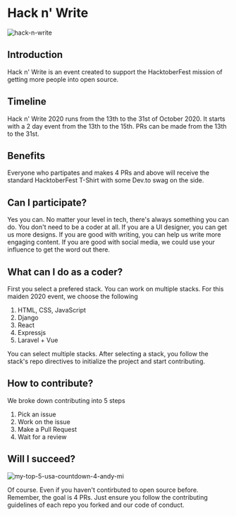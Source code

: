 # Hack n' Write
![hack-n-write](https://user-images.githubusercontent.com/40396070/95624626-1a128100-0a6f-11eb-8f3c-701c1baf3ea1.png)

## Introduction
Hack n' Write is an event created to support the HacktoberFest mission of getting more people into open source. 

## Timeline
Hack n' Write 2020 runs from the 13th to the 31st of October 2020. It starts with a 2 day event from the 13th to the 15th. PRs can be made from the 13th to the 31st. 

## Benefits
Everyone who partipates and makes 4 PRs and above will receive the standard HacktoberFest T-Shirt with some Dev.to swag on the side. 

## Can I participate?
Yes you can. No matter your level in tech, there's always something you can do. You don't need to be a coder at all. If you are a UI designer, you can get us more designs. If you are good with writing, you can help us write more engaging content. If you are good with social media, we could use your influence to get the word out there. 

## What can I do as a coder?
First you select a prefered stack. You can work on multiple stacks. For this maiden 2020 event, we choose the following

1. HTML, CSS, JavaScript
0. Django
0. React
0. Expressjs
0. Laravel + Vue

You can select multiple stacks. After selecting a stack, you follow the stack's repo directives to initialize the project and start contributing. 

## How to contribute?
We broke down contributing into 5 steps
1. Pick an issue
0. Work on the issue
0. Make a Pull Request
0. Wait for a review

## Will I succeed?
![my-top-5-usa-countdown-4-andy-mi](https://user-images.githubusercontent.com/40396070/95625126-e84dea00-0a6f-11eb-9cef-e5391f2816ce.jpg)

Of course. Even if you haven't contirbuted to open source before. Remember, the goal is 4 PRs. Just ensure you follow the contributing guidelines of each repo you forked and our code of conduct.
